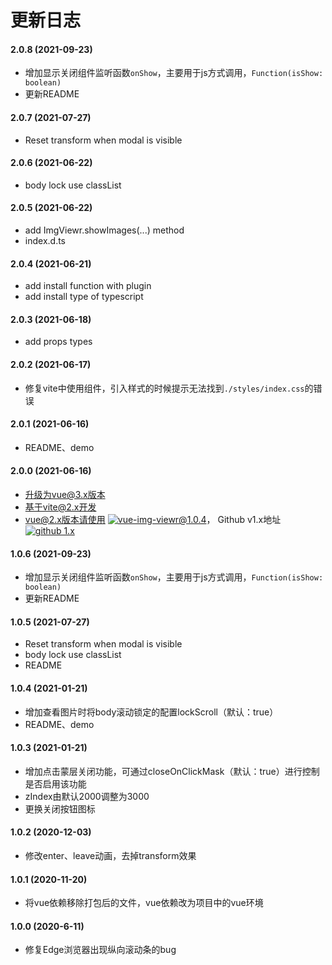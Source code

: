 # 更新日志

#### 2.0.8 (2021-09-23)

* 增加显示关闭组件监听函数```onShow```，主要用于js方式调用，```Function(isShow: boolean)```
* 更新README

#### 2.0.7 (2021-07-27)

* Reset transform when modal is visible

#### 2.0.6 (2021-06-22)

* body lock use classList

#### 2.0.5 (2021-06-22)

* add ImgViewr.showImages(...) method
* index.d.ts

#### 2.0.4 (2021-06-21)

* add install function with plugin
* add install type of typescript

#### 2.0.3 (2021-06-18)

* add props types

#### 2.0.2 (2021-06-17)

* 修复vite中使用组件，引入样式的时候提示无法找到```./styles/index.css```的错误

#### 2.0.1 (2021-06-16)

* README、demo

#### 2.0.0 (2021-06-16)

* 升级为vue@3.x版本
* 基于vite@2.x开发
* vue@2.x版本请使用 [![vue-img-viewr@1.0.4](https://img.shields.io/badge/npm%20vue--img--viewr-v1.0.4-blue)](https://www.npmjs.com/package/vue-img-viewr/v/1.0.4)， Github v1.x地址 [![github 1.x](https://img.shields.io/badge/github%20vue--img--viewr-1.x-green)](https://github.com/jekorx/vue-img-viewr/tree/1.x)

#### 1.0.6 (2021-09-23)

* 增加显示关闭组件监听函数```onShow```，主要用于js方式调用，```Function(isShow: boolean)```
* 更新README

#### 1.0.5 (2021-07-27)

* Reset transform when modal is visible
* body lock use classList
* README

#### 1.0.4 (2021-01-21)

* 增加查看图片时将body滚动锁定的配置lockScroll（默认：true）
* README、demo

#### 1.0.3 (2021-01-21)

* 增加点击蒙层关闭功能，可通过closeOnClickMask（默认：true）进行控制是否启用该功能
* zIndex由默认2000调整为3000
* 更换关闭按钮图标

#### 1.0.2 (2020-12-03)

* 修改enter、leave动画，去掉transform效果

#### 1.0.1 (2020-11-20)

* 将vue依赖移除打包后的文件，vue依赖改为项目中的vue环境

#### 1.0.0 (2020-6-11)

* 修复Edge浏览器出现纵向滚动条的bug
